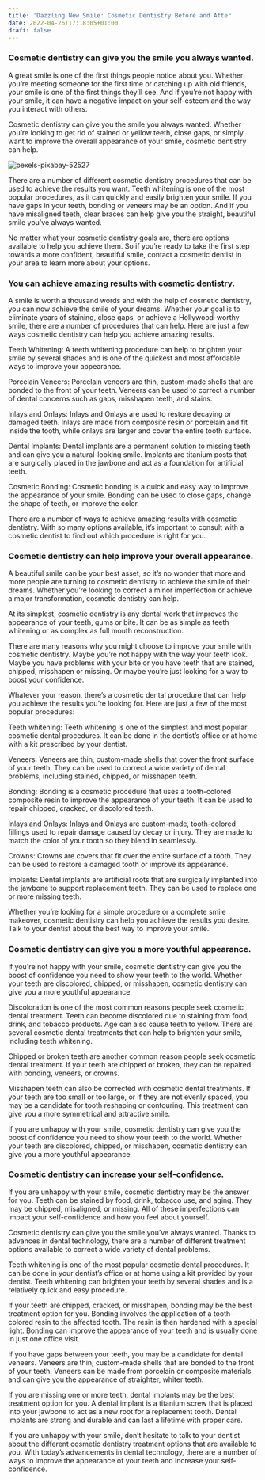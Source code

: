 ```yaml
---
title: 'Dazzling New Smile: Cosmetic Dentistry Before and After'
date: 2022-04-26T17:18:05+01:00
draft: false
---
```


<h3><strong>Cosmetic dentistry can give you the smile you always wanted.</strong></h3>
<p>A great smile is one of the first things people notice about you. Whether you&rsquo;re meeting someone for the first time or catching up with old friends, your smile is one of the first things they&rsquo;ll see. And if you&rsquo;re not happy with your smile, it can have a negative impact on your self-esteem and the way you interact with others.</p>
<p>Cosmetic dentistry can give you the smile you always wanted. Whether you&rsquo;re looking to get rid of stained or yellow teeth, close gaps, or simply want to improve the overall appearance of your smile, cosmetic dentistry can help.</p>
<img src="https://i.ibb.co/Yf0LW9n/pexels-pixabay-52527.jpg" alt="pexels-pixabay-52527" border="0">
<p>There are a number of different cosmetic dentistry procedures that can be used to achieve the results you want. Teeth whitening is one of the most popular procedures, as it can quickly and easily brighten your smile. If you have gaps in your teeth, bonding or veneers may be an option. And if you have misaligned teeth, clear braces can help give you the straight, beautiful smile you&rsquo;ve always wanted.</p>
<p>No matter what your cosmetic dentistry goals are, there are options available to help you achieve them. So if you&rsquo;re ready to take the first step towards a more confident, beautiful smile, contact a cosmetic dentist in your area to learn more about your options.</p>
<h3><strong>You can achieve amazing results with cosmetic dentistry.</strong></h3>
<p>A smile is worth a thousand words and with the help of cosmetic dentistry, you can now achieve the smile of your dreams. Whether your goal is to eliminate years of staining, close gaps, or achieve a Hollywood-worthy smile, there are a number of procedures that can help. Here are just a few ways cosmetic dentistry can help you achieve amazing results.</p>
<p>Teeth Whitening: A teeth whitening procedure can help to brighten your smile by several shades and is one of the quickest and most affordable ways to improve your appearance.</p>
<p>Porcelain Veneers: Porcelain veneers are thin, custom-made shells that are bonded to the front of your teeth. Veneers can be used to correct a number of dental concerns such as gaps, misshapen teeth, and stains.</p>
<p>Inlays and Onlays: Inlays and Onlays are used to restore decaying or damaged teeth. Inlays are made from composite resin or porcelain and fit inside the tooth, while onlays are larger and cover the entire tooth surface.</p>
<p>Dental Implants: Dental implants are a permanent solution to missing teeth and can give you a natural-looking smile. Implants are titanium posts that are surgically placed in the jawbone and act as a foundation for artificial teeth.</p>
<p>Cosmetic Bonding: Cosmetic bonding is a quick and easy way to improve the appearance of your smile. Bonding can be used to close gaps, change the shape of teeth, or improve the color.</p>
<p>There are a number of ways to achieve amazing results with cosmetic dentistry. With so many options available, it&rsquo;s important to consult with a cosmetic dentist to find out which procedure is right for you.</p>
<h3><strong>Cosmetic dentistry can help improve your overall appearance.</strong></h3>
<p>A beautiful smile can be your best asset, so it&rsquo;s no wonder that more and more people are turning to cosmetic dentistry to achieve the smile of their dreams. Whether you&rsquo;re looking to correct a minor imperfection or achieve a major transformation, cosmetic dentistry can help.</p>
<p>At its simplest, cosmetic dentistry is any dental work that improves the appearance of your teeth, gums or bite. It can be as simple as teeth whitening or as complex as full mouth reconstruction.</p>
<p>There are many reasons why you might choose to improve your smile with cosmetic dentistry. Maybe you&rsquo;re not happy with the way your teeth look. Maybe you have problems with your bite or you have teeth that are stained, chipped, misshapen or missing. Or maybe you&rsquo;re just looking for a way to boost your confidence.</p>
<p>Whatever your reason, there&rsquo;s a cosmetic dental procedure that can help you achieve the results you&rsquo;re looking for. Here are just a few of the most popular procedures:</p>
<p>Teeth whitening: Teeth whitening is one of the simplest and most popular cosmetic dental procedures. It can be done in the dentist&rsquo;s office or at home with a kit prescribed by your dentist.</p>
<p>Veneers: Veneers are thin, custom-made shells that cover the front surface of your teeth. They can be used to correct a wide variety of dental problems, including stained, chipped, or misshapen teeth.</p>
<p>Bonding: Bonding is a cosmetic procedure that uses a tooth-colored composite resin to improve the appearance of your teeth. It can be used to repair chipped, cracked, or discolored teeth.</p>
<p>Inlays and Onlays: Inlays and Onlays are custom-made, tooth-colored fillings used to repair damage caused by decay or injury. They are made to match the color of your tooth so they blend in seamlessly.</p>
<p>Crowns: Crowns are covers that fit over the entire surface of a tooth. They can be used to restore a damaged tooth or improve its appearance.</p>
<p>Implants: Dental implants are artificial roots that are surgically implanted into the jawbone to support replacement teeth. They can be used to replace one or more missing teeth.</p>
<p>Whether you&rsquo;re looking for a simple procedure or a complete smile makeover, cosmetic dentistry can help you achieve the results you desire. Talk to your dentist about the best way to improve your smile.</p>
<h3><strong>Cosmetic dentistry can give you a more youthful appearance.</strong></h3>
<p>If you're not happy with your smile, cosmetic dentistry can give you the boost of confidence you need to show your teeth to the world. Whether your teeth are discolored, chipped, or misshapen, cosmetic dentistry can give you a more youthful appearance.</p>
<p>Discoloration is one of the most common reasons people seek cosmetic dental treatment. Teeth can become discolored due to staining from food, drink, and tobacco products. Age can also cause teeth to yellow. There are several cosmetic dental treatments that can help to brighten your smile, including teeth whitening.</p>
<p>Chipped or broken teeth are another common reason people seek cosmetic dental treatment. If your teeth are chipped or broken, they can be repaired with bonding, veneers, or crowns.</p>
<p>Misshapen teeth can also be corrected with cosmetic dental treatments. If your teeth are too small or too large, or if they are not evenly spaced, you may be a candidate for tooth reshaping or contouring. This treatment can give you a more symmetrical and attractive smile.</p>
<p>If you are unhappy with your smile, cosmetic dentistry can give you the boost of confidence you need to show your teeth to the world. Whether your teeth are discolored, chipped, or misshapen, cosmetic dentistry can give you a more youthful appearance.</p>
<h3><strong>Cosmetic dentistry can increase your self-confidence.</strong></h3>
<p>If you are unhappy with your smile, cosmetic dentistry may be the answer for you. Teeth can be stained by food, drink, tobacco use, and aging. They may be chipped, misaligned, or missing. All of these imperfections can impact your self-confidence and how you feel about yourself.</p>
<p>Cosmetic dentistry can give you the smile you&rsquo;ve always wanted. Thanks to advances in dental technology, there are a number of different treatment options available to correct a wide variety of dental problems.</p>
<p>Teeth whitening is one of the most popular cosmetic dental procedures. It can be done in your dentist&rsquo;s office or at home using a kit provided by your dentist. Teeth whitening can brighten your teeth by several shades and is a relatively quick and easy procedure.</p>
<p>If your teeth are chipped, cracked, or misshapen, bonding may be the best treatment option for you. Bonding involves the application of a tooth-colored resin to the affected tooth. The resin is then hardened with a special light. Bonding can improve the appearance of your teeth and is usually done in just one office visit.</p>
<p>If you have gaps between your teeth, you may be a candidate for dental veneers. Veneers are thin, custom-made shells that are bonded to the front of your teeth. Veneers can be made from porcelain or composite materials and can give you the appearance of straighter, whiter teeth.</p>
<p>If you are missing one or more teeth, dental implants may be the best treatment option for you. A dental implant is a titanium screw that is placed into your jawbone to act as a new root for a replacement tooth. Dental implants are strong and durable and can last a lifetime with proper care.</p>
<p>If you are unhappy with your smile, don&rsquo;t hesitate to talk to your dentist about the different cosmetic dentistry treatment options that are available to you. With today&rsquo;s advancements in dental technology, there are a number of ways to improve the appearance of your teeth and increase your self-confidence.</p>
